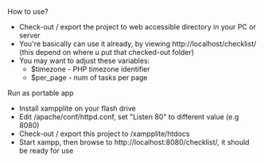 How to use?
  * Check-out / export the project to web accessible directory in your PC or server
  * You're basically can use it already, by viewing http://localhost/checklist/ (this depend on where u put that checked-out folder)
  * You may want to adjust these variables:
    * $timezone - PHP timezone identifier
    * $per\_page - num of tasks per page

Run as portable app
  * Install xampplite on your flash drive
  * Edit /apache/conf/httpd.conf, set "Listen 80" to different value (e.g 8080)
  * Check-out / export this project to /xampplite/htdocs
  * Start xampp, then browse to http://localhost:8080/checklist/, it should be ready for use